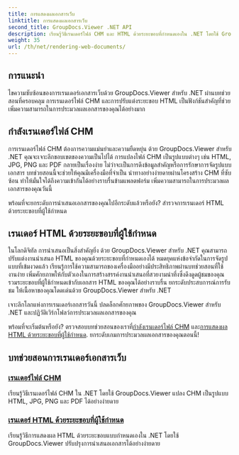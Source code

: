 ```yaml
---
title: การแสดงผลเอกสารเว็บ
linktitle: การแสดงผลเอกสารเว็บ
second_title: GroupDocs.Viewer .NET API
description: เรียนรู้วิธีเรนเดอร์ไฟล์ CHM และ HTML ด้วยระยะขอบที่กำหนดเองใน .NET โดยใช้ GroupDocs.Viewer แปลง CHM เป็นรูปแบบ HTML, JPG, PNG และ PDF ได้อย่างราบรื่น
weight: 35
url: /th/net/rendering-web-documents/
---
```

## การแนะนำ

ไขความซับซ้อนของการเรนเดอร์เอกสารเว็บด้วย GroupDocs.Viewer สำหรับ .NET ผ่านบทช่วยสอนที่ครอบคลุม การเรนเดอร์ไฟล์ CHM และการปรับแต่งระยะขอบ HTML เป็นฟังก์ชันสำคัญที่ช่วยเพิ่มความสามารถในการประมวลผลเอกสารของคุณได้อย่างมาก

## กำลังเรนเดอร์ไฟล์ CHM

การเรนเดอร์ไฟล์ CHM ต้องการความแม่นยำและความยืดหยุ่น ด้วย GroupDocs.Viewer สำหรับ .NET คุณจะเจาะลึกขอบเขตของความเป็นไปได้ การแปลงไฟล์ CHM เป็นรูปแบบต่างๆ เช่น HTML, JPG, PNG และ PDF กลายเป็นเรื่องง่าย ไม่ว่าจะเป็นการดึงข้อมูลสำคัญหรือการรักษาการจัดรูปแบบเอกสาร บทช่วยสอนนี้จะช่วยให้คุณมีเครื่องมือที่จำเป็น นำทางอย่างง่ายดายผ่านโครงสร้าง CHM ที่ซับซ้อน ทำให้มั่นใจได้ถึงความเข้ากันได้อย่างราบรื่นข้ามแพลตฟอร์ม เพิ่มความสามารถในการประมวลผลเอกสารของคุณวันนี้

พร้อมที่จะยกระดับการนำเสนอเอกสารของคุณไปอีกระดับแล้วหรือยัง? สำรวจการเรนเดอร์ HTML ด้วยระยะขอบที่ผู้ใช้กำหนด

## เรนเดอร์ HTML ด้วยระยะขอบที่ผู้ใช้กำหนด

ในโลกดิจิทัล การนำเสนอเป็นสิ่งสำคัญยิ่ง ด้วย GroupDocs.Viewer สำหรับ .NET คุณสามารถปรับแต่งงานนำเสนอ HTML ของคุณด้วยระยะขอบที่กำหนดเองได้ หมดยุคแห่งข้อจำกัดในการจัดรูปแบบที่เข้มงวดแล้ว เรียนรู้การใช้ความสามารถของเครื่องมืออย่างมีประสิทธิภาพผ่านบทช่วยสอนที่ใช้งานง่าย เพิ่มศักยภาพให้กับตัวเองในการสร้างสรรค์งานนำเสนอที่สวยงามน่าทึ่งซึ่งดึงดูดผู้ชมของคุณ รวมระยะขอบที่ผู้ใช้กำหนดเข้ากับเอกสาร HTML ของคุณได้อย่างราบรื่น ยกระดับประสบการณ์การรับชม ให้เนื้อหาของคุณโดดเด่นด้วย GroupDocs.Viewer สำหรับ .NET

เจาะลึกโลกแห่งการเรนเดอร์เอกสารวันนี้ ปลดล็อกศักยภาพของ GroupDocs.Viewer สำหรับ .NET และปฏิวัติเวิร์กโฟลว์การประมวลผลเอกสารของคุณ

 พร้อมที่จะเริ่มต้นหรือยัง? ตรวจสอบบทช่วยสอนของเราที่[กำลังเรนเดอร์ไฟล์ CHM](./render-chm/) และ[การแสดงผล HTML ด้วยระยะขอบที่ผู้ใช้กำหนด](./render-html-margins/). ยกระดับเกมการประมวลผลเอกสารของคุณตอนนี้!
## บทช่วยสอนการเรนเดอร์เอกสารเว็บ
### [เรนเดอร์ไฟล์ CHM](./render-chm/)
เรียนรู้วิธีเรนเดอร์ไฟล์ CHM ใน .NET โดยใช้ GroupDocs.Viewer แปลง CHM เป็นรูปแบบ HTML, JPG, PNG และ PDF ได้อย่างง่ายดาย
### [เรนเดอร์ HTML ด้วยระยะขอบที่ผู้ใช้กำหนด](./render-html-margins/)
เรียนรู้วิธีการแสดงผล HTML ด้วยระยะขอบแบบกำหนดเองใน .NET โดยใช้ GroupDocs.Viewer ปรับปรุงการนำเสนอเอกสารได้อย่างง่ายดาย